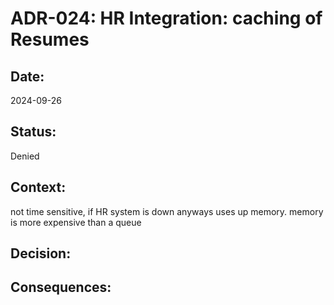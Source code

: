 # ADR-024: HR Integration: caching of Resumes

## Date:
2024-09-26

## Status:
Denied

## Context:
not time sensitive, if HR system is down anyways
uses up memory. memory is more expensive than a queue


## Decision:

## Consequences:
